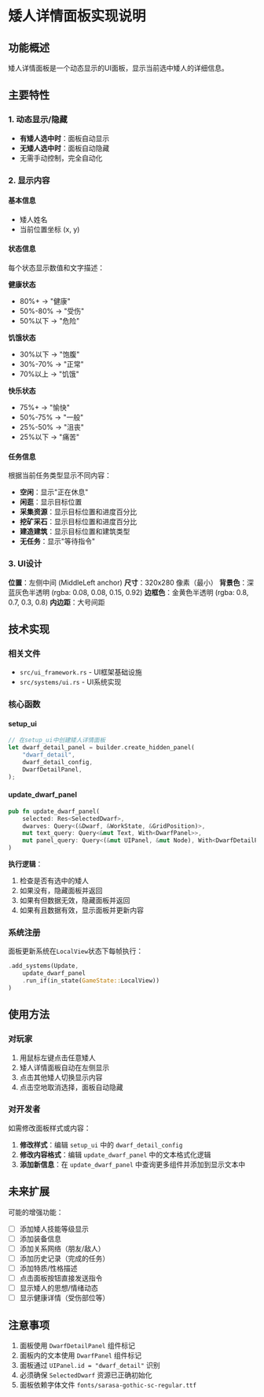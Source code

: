 # 矮人详情面板实现说明

## 功能概述

矮人详情面板是一个动态显示的UI面板，显示当前选中矮人的详细信息。

## 主要特性

### 1. 动态显示/隐藏
- **有矮人选中时**：面板自动显示
- **无矮人选中时**：面板自动隐藏
- 无需手动控制，完全自动化

### 2. 显示内容

#### 基本信息
- 矮人姓名
- 当前位置坐标 (x, y)

#### 状态信息
每个状态显示数值和文字描述：

**健康状态**
- 80%+ → "健康"
- 50%-80% → "受伤"
- 50%以下 → "危险"

**饥饿状态**
- 30%以下 → "饱腹"
- 30%-70% → "正常"
- 70%以上 → "饥饿"

**快乐状态**
- 75%+ → "愉快"
- 50%-75% → "一般"
- 25%-50% → "沮丧"
- 25%以下 → "痛苦"

#### 任务信息
根据当前任务类型显示不同内容：

- **空闲**：显示"正在休息"
- **闲逛**：显示目标位置
- **采集资源**：显示目标位置和进度百分比
- **挖矿采石**：显示目标位置和进度百分比
- **建造建筑**：显示目标位置和建筑类型
- **无任务**：显示"等待指令"

### 3. UI设计

**位置**：左侧中间 (MiddleLeft anchor)
**尺寸**：320x280 像素（最小）
**背景色**：深蓝灰色半透明 (rgba: 0.08, 0.08, 0.15, 0.92)
**边框色**：金黄色半透明 (rgba: 0.8, 0.7, 0.3, 0.8)
**内边距**：大号间距

## 技术实现

### 相关文件
- `src/ui_framework.rs` - UI框架基础设施
- `src/systems/ui.rs` - UI系统实现

### 核心函数

#### setup_ui
```rust
// 在setup_ui中创建矮人详情面板
let dwarf_detail_panel = builder.create_hidden_panel(
    "dwarf_detail",
    dwarf_detail_config,
    DwarfDetailPanel,
);
```

#### update_dwarf_panel
```rust
pub fn update_dwarf_panel(
    selected: Res<SelectedDwarf>,
    dwarves: Query<(&Dwarf, &WorkState, &GridPosition)>,
    mut text_query: Query<&mut Text, With<DwarfPanel>>,
    mut panel_query: Query<(&mut UIPanel, &mut Node), With<DwarfDetailPanel>>,
)
```

**执行逻辑**：
1. 检查是否有选中的矮人
2. 如果没有，隐藏面板并返回
3. 如果有但数据无效，隐藏面板并返回
4. 如果有且数据有效，显示面板并更新内容

### 系统注册

面板更新系统在`LocalView`状态下每帧执行：
```rust
.add_systems(Update, 
    update_dwarf_panel
    .run_if(in_state(GameState::LocalView))
)
```

## 使用方法

### 对玩家
1. 用鼠标左键点击任意矮人
2. 矮人详情面板自动在左侧显示
3. 点击其他矮人切换显示内容
4. 点击空地取消选择，面板自动隐藏

### 对开发者
如需修改面板样式或内容：

1. **修改样式**：编辑 `setup_ui` 中的 `dwarf_detail_config`
2. **修改内容格式**：编辑 `update_dwarf_panel` 中的文本格式化逻辑
3. **添加新信息**：在 `update_dwarf_panel` 中查询更多组件并添加到显示文本中

## 未来扩展

可能的增强功能：
- [ ] 添加矮人技能等级显示
- [ ] 添加装备信息
- [ ] 添加关系网络（朋友/敌人）
- [ ] 添加历史记录（完成的任务）
- [ ] 添加特质/性格描述
- [ ] 点击面板按钮直接发送指令
- [ ] 显示矮人的思想/情绪动态
- [ ] 显示健康详情（受伤部位等）

## 注意事项

1. 面板使用 `DwarfDetailPanel` 组件标记
2. 面板内的文本使用 `DwarfPanel` 组件标记
3. 面板通过 `UIPanel.id = "dwarf_detail"` 识别
4. 必须确保 `SelectedDwarf` 资源已正确初始化
5. 面板依赖字体文件 `fonts/sarasa-gothic-sc-regular.ttf`
